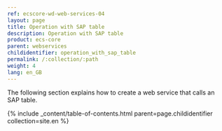 ```yaml
---
ref: ecscore-wd-web-services-04
layout: page
title: Operation with SAP table
description: Operation with SAP table
product: ecs-core
parent: webservices
childidentifier: operation_with_sap_table
permalink: /:collection/:path
weight: 4
lang: en_GB
---
```


The following section explains how to create a web service that calls an SAP table.

{% include _content/table-of-contents.html parent=page.childidentifier collection=site.en %}